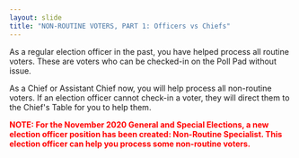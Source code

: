```yaml
---
layout: slide
title: "NON-ROUTINE VOTERS, PART 1: Officers vs Chiefs"
---
```


As a regular election officer in the past, you have helped process all routine voters. These are voters who can be checked-in on the Poll Pad without issue.

As a Chief or Assistant Chief now, you will help process all non-routine voters. If an election officer cannot check-in a voter, they will direct them to the Chief's Table for you to help them.

**<span style="color:red;">NOTE: For the November 2020 General and Special Elections, a new election officer position has been created: Non-Routine Specialist. This election officer can help you process some non-routine voters.</span>**
